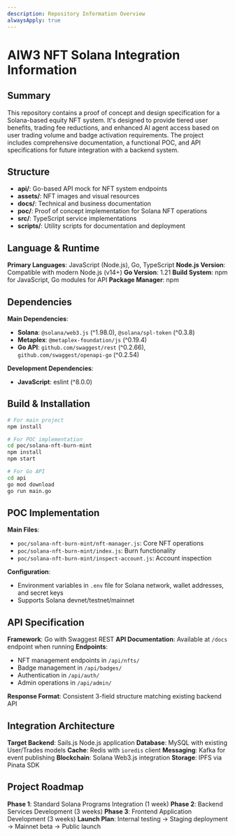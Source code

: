 ```yaml
---
description: Repository Information Overview
alwaysApply: true
---
```


# AIW3 NFT Solana Integration Information

## Summary
This repository contains a proof of concept and design specification for a Solana-based equity NFT system. It's designed to provide tiered user benefits, trading fee reductions, and enhanced AI agent access based on user trading volume and badge activation requirements. The project includes comprehensive documentation, a functional POC, and API specifications for future integration with a backend system.

## Structure
- **api/**: Go-based API mock for NFT system endpoints
- **assets/**: NFT images and visual resources
- **docs/**: Technical and business documentation
- **poc/**: Proof of concept implementation for Solana NFT operations
- **src/**: TypeScript service implementations
- **scripts/**: Utility scripts for documentation and deployment

## Language & Runtime
**Primary Languages**: JavaScript (Node.js), Go, TypeScript
**Node.js Version**: Compatible with modern Node.js (v14+)
**Go Version**: 1.21
**Build System**: npm for JavaScript, Go modules for API
**Package Manager**: npm

## Dependencies
**Main Dependencies**:
- **Solana**: `@solana/web3.js` (^1.98.0), `@solana/spl-token` (^0.3.8)
- **Metaplex**: `@metaplex-foundation/js` (^0.19.4)
- **Go API**: `github.com/swaggest/rest` (^0.2.66), `github.com/swaggest/openapi-go` (^0.2.54)

**Development Dependencies**:
- **JavaScript**: eslint (^8.0.0)

## Build & Installation
```bash
# For main project
npm install

# For POC implementation
cd poc/solana-nft-burn-mint
npm install
npm start

# For Go API
cd api
go mod download
go run main.go
```

## POC Implementation
**Main Files**: 
- `poc/solana-nft-burn-mint/nft-manager.js`: Core NFT operations
- `poc/solana-nft-burn-mint/index.js`: Burn functionality
- `poc/solana-nft-burn-mint/inspect-account.js`: Account inspection

**Configuration**: 
- Environment variables in `.env` file for Solana network, wallet addresses, and secret keys
- Supports Solana devnet/testnet/mainnet

## API Specification
**Framework**: Go with Swaggest REST
**API Documentation**: Available at `/docs` endpoint when running
**Endpoints**: 
- NFT management endpoints in `/api/nfts/`
- Badge management in `/api/badges/`
- Authentication in `/api/auth/`
- Admin operations in `/api/admin/`

**Response Format**: Consistent 3-field structure matching existing backend API

## Integration Architecture
**Target Backend**: Sails.js Node.js application
**Database**: MySQL with existing User/Trades models
**Cache**: Redis with `ioredis` client
**Messaging**: Kafka for event publishing
**Blockchain**: Solana Web3.js integration
**Storage**: IPFS via Pinata SDK

## Project Roadmap
**Phase 1**: Standard Solana Programs Integration (1 week)
**Phase 2**: Backend Services Development (3 weeks)
**Phase 3**: Frontend Application Development (3 weeks)
**Launch Plan**: Internal testing → Staging deployment → Mainnet beta → Public launch